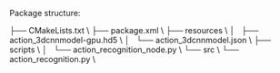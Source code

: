 Package structure:

├── CMakeLists.txt \\
├── package.xml \\
├── resources \\
│   ├── action_3dcnnmodel-gpu.hd5 \\
│   └── action_3dcnnmodel.json \\
├── scripts \\
│   └── action_recognition_node.py \\
└── src \\
    └── action_recognition.py \\
